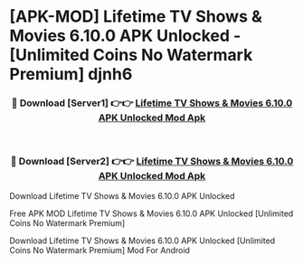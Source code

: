 # [APK-MOD] Lifetime  TV Shows & Movies 6.10.0 APK Unlocked - [Unlimited Coins No Watermark Premium] djnh6



<div align="center">
<h3>🔴 Download [Server1] 👉👉 <a href="https://momento.my/?title=Lifetime__TV_Shows_&_Movies_6.10.0_APK_Unlocked">Lifetime  TV Shows & Movies 6.10.0 APK Unlocked Mod Apk</a></h3><br>

<h3>🔴 Download [Server2] 👉👉 <a href="https://momento.my/?title=Lifetime__TV_Shows_&_Movies_6.10.0_APK_Unlocked">Lifetime  TV Shows & Movies 6.10.0 APK Unlocked Mod Apk</a></h3>
</div>



Download Lifetime  TV Shows & Movies 6.10.0 APK Unlocked 

Free APK MOD Lifetime  TV Shows & Movies 6.10.0 APK Unlocked [Unlimited Coins No Watermark Premium]

Download Lifetime  TV Shows & Movies 6.10.0 APK Unlocked [Unlimited Coins No Watermark Premium] Mod For Android
